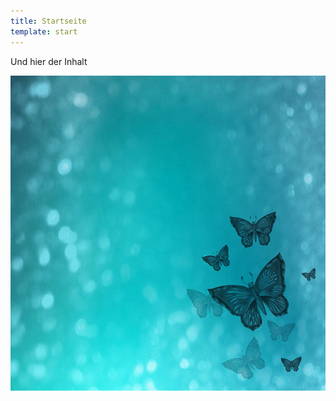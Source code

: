 ```yaml
---
title: Startseite
template: start
---
```


Und hier der Inhalt

![TestBild!](/assets/images/test.jpg "Test bild")